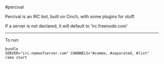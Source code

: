 #percival

Percival is an IRC bot, built on Cinch, with some plugins for stuff.

If a server is not declared, it will default to 'irc.freenode.com'

---------

To run:

    bundle
    SERVER="irc.nameofserver.com" CHANNELS="#comma, #separated, #list" rake start



